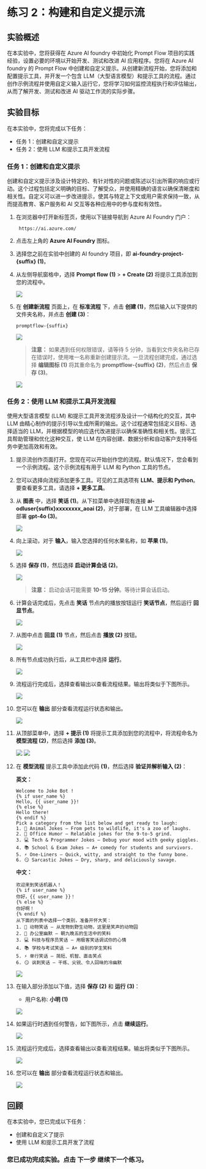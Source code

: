 # 练习 2：构建和自定义提示流

## 实验概述

在本实验中，您将获得在 Azure AI foundry 中初始化 Prompt Flow 项目的实践经验，设置必要的环境以开始开发、测试和改进 AI 应用程序。您将在 Azure AI foundry 的 Prompt Flow 中创建和自定义提示。从创建新流程开始，您将添加和配置提示工具，并开发一个包含 LLM（大型语言模型）和提示工具的流程。通过创作示例流程并使用自定义输入运行它，您将学习如何监控流程执行和评估输出，从而了解开发、测试和改进 AI 驱动工作流的实际步骤。

## 实验目标

在本实验中，您将完成以下任务：

- 任务 1：创建和自定义提示
- 任务 2：使用 LLM 和提示工具开发流程

### 任务 1：创建和自定义提示

创建和自定义提示涉及设计特定的、有针对性的问题或陈述以引出所需的响应或行动。这个过程包括定义明确的目标、了解受众，并使用精确的语言以确保清晰度和相关性。自定义可以进一步改进提示，使其与特定上下文或用户需求保持一致，从而提高教育、客户服务和 AI 交互等各种应用中的参与度和有效性。

1. 在浏览器中打开新标签页，使用以下链接导航到 Azure AI Foundry 门户：

   ```
    https://ai.azure.com/
   ```
2. 点击左上角的 **Azure AI Foundry** 图标。
3. 选择您之前在实验中创建的 AI foundry 项目，即 **ai-foundry-project-{suffix} (1)**。
4. 从左侧导航窗格中，选择 **Prompt flow (1)** > **+ Create (2)** 将提示工具添加到您的流程中。

   ![](./media/prompt-flow.png)

5. 在 **创建新流程** 页面上，在 **标准流程** 下，点击 **创建 (1)**，然后输入以下提供的文件夹名称，并点击 **创建 (3)**：

   ```
   promptflow-{suffix}
   ```

   ![](./media/E2-T2-S7.png)

   > **注意：** 如果遇到任何权限错误，请等待 5 分钟，当看到文件夹名称已存在错误时，使用唯一名称重新创建提示流。一旦流程创建完成，通过选择 **编辑图标 (1)** 将其重命名为 **promptflow-{suffix} (2)**，然后点击 **保存 (3)**。

   ![](./media/gpt-4-demo11.png)


### 任务 2：使用 LLM 和提示工具开发流程

使用大型语言模型 (LLM) 和提示工具开发流程涉及设计一个结构化的交互，其中 LLM 由精心制作的提示引导以生成所需的输出。这个过程通常包括定义目标、选择适当的 LLM，并根据模型的响应迭代改进提示以确保准确性和相关性。提示工具帮助管理和优化这种交互，使 LLM 在内容创建、数据分析和自动客户支持等任务中更加高效和有效。

1. 提示流创作页面打开。您现在可以开始创作您的流程。默认情况下，您会看到一个示例流程。这个示例流程有用于 LLM 和 Python 工具的节点。

2. 您可以选择向流程添加更多工具。可见的工具选项有 **LLM、提示和 Python**。要查看更多工具，请选择 **+ 更多工具**。

3. 从 **图表** 中，选择 **笑话 (1)**。从下拉菜单中选择现有连接 **ai-odluser{suffix}xxxxxxxx_aoai (2)**，对于部署，在 LLM 工具编辑器中选择部署 **gpt-4o (3)**。

   ![](./media/d5.png)

4. 向上滚动，对于 **输入**，输入您选择的任何水果名称，如 **苹果 (1)**。

   ![](./media/apple-1.png)

5. 选择 **保存 (1)**，然后选择 **启动计算会话 (2)**。

   ![](./media/save.png)

   > **注意：** 启动会话可能需要 **10-15 分钟**。等待计算会话启动。

6. 计算会话完成后，先点击 **笑话** 节点内的播放按钮运行 **笑话节点**，然后运行 **回显节点**。

   ![](./media/joke-03.png)

7. 从图中点击 **回显 (1)** 节点，然后点击 **播放 (2)** 按钮。

   ![](./media/d6.png)

8. 所有节点成功执行后，从工具栏中选择 **运行**。

   ![](./media/run-1.png)

9. 流程运行完成后，选择查看输出以查看流程结果。输出将类似于下图所示。

   ![](./media/image-30.png)

10. 您可以在 **输出** 部分查看流程运行状态和输出。

    ![](./media/image-31.png)

11. 从顶部菜单中，选择 **+ 提示 (1)** 将提示工具添加到您的流程中，将流程命名为 **模型流程 (2)**，然后选择 **添加 (3)**。

    ![](./media/gpt-4-demo17.png)
    ![](<./media/gpt-4-demo(15).png>)

12. 在 **模型流程** 提示工具中添加此代码 **(1)**，然后选择 **验证并解析输入 (2)**：

      **英文：**
      ```jinja
      Welcome to Joke Bot !
      {% if user_name %}
      Hello, {{ user_name }}!
      {% else %}
      Hello there!
      {% endif %}
      Pick a category from the list below and get ready to laugh:
      1. 🐶 Animal Jokes – From pets to wildlife, it's a zoo of laughs.
      2. 💼 Office Humor – Relatable jokes for the 9-to-5 grind.
      3. 💻 Tech & Programmer Jokes – Debug your mood with geeky giggles.
      4. 📚 School & Exam Jokes – A+ comedy for students and survivors.
      5. ⚡ One-Liners – Quick, witty, and straight to the funny bone.
      6. 😏 Sarcastic Jokes – Dry, sharp, and deliciously savage.
      ```

      **中文：**

      ```jinja
      欢迎来到笑话机器人！
      {% if user_name %}
      你好，{{ user_name }}！
      {% else %}
      你好啊！
      {% endif %}
      从下面的列表中选择一个类别，准备开怀大笑：
      1. 🐶 动物笑话 – 从宠物到野生动物，这里是笑声的动物园
      2. 💼 办公室幽默 – 朝九晚五的生活中的笑料
      3. 💻 科技与程序员笑话 – 用极客笑话调试你的心情
      4. 📚 学校与考试笑话 – A+ 级别的学生笑料
      5. ⚡ 单行笑话 – 简短、机智、直击笑点
      6. 😏 讽刺笑话 – 干练、尖锐、令人回味的冷幽默
      ```

      ![](./media/gpt-4-demo16-1.png)

13. 在输入部分添加以下值，选择 **保存 (2)** 和 **运行 (3)**：
    - 用户名称: **小明 (1)**

    ![](./media/gpt-4-demo14-1.png)

14. 如果运行时遇到任何警告，如下图所示，点击 **继续运行**。

    ![](./media/run-anway.png)

15. 流程运行完成后，选择查看输出以查看流程结果。输出将类似于下图所示。

    ![](./media/output001.png)

16. 您可以在 **输出** 部分查看流程运行状态和输出。

    ![](./media/output1-2.png)

## 回顾

在本实验中，您已完成以下任务：

- 创建和自定义了提示
- 使用 LLM 和提示工具开发了流程

### 您已成功完成实验。点击 **下一步** 继续下一个练习。
